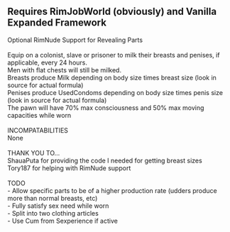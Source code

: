 <p><h2>Requires RimJobWorld (obviously) and Vanilla Expanded Framework</h2>
Optional RimNude Support for Revealing Parts<br>
<br>
Equip on a colonist, slave or prisoner to milk their breasts and penises, if applicable, every 24 hours.<br>
Men with flat chests will still be milked.<br>
Breasts produce Milk depending on body size times breast size (look in source for actual formula)<br>
Penises produce UsedCondoms depending on body size times penis size (look in source for actual formula)<br>
The pawn will have 70% max consciousness and 50% max moving capacities while worn<br>
<br>
INCOMPATABILITIES<br>
None<br>
<br>
THANK YOU TO...<br>
ShauaPuta for providing the code I needed for getting breast sizes<br>
Tory187 for helping with RimNude support<br>

<br>
TODO<br>
- Allow specific parts to be of a higher production rate (udders produce more than normal breasts, etc)<br>
- Fully satisfy sex need while worn<br>
- Split into two clothing articles<br>
- Use Cum from Sexperience if active<br>
</p>
